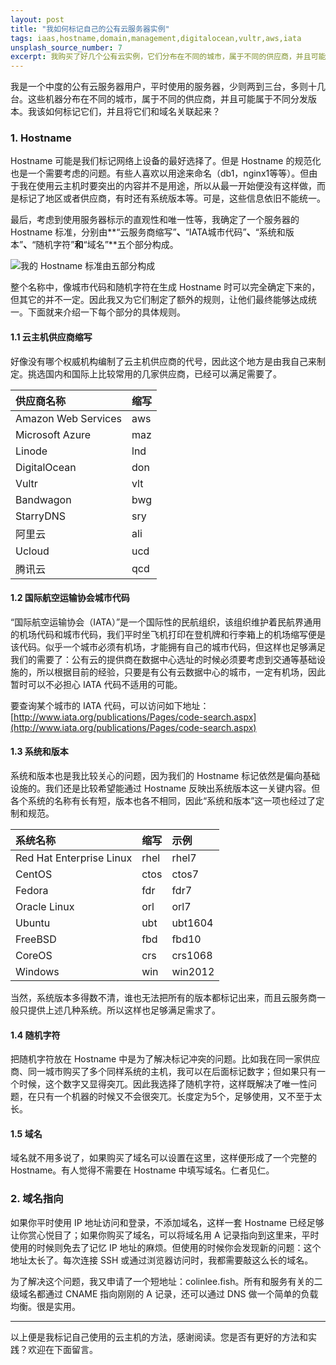 ```yaml
---
layout: post
title: "我如何标记自己的公有云服务器实例"
tags: iaas,hostname,domain,management,digitalocean,vultr,aws,iata
unsplash_source_number: 7
excerpt: 我购买了好几个公有云实例，它们分布在不同的城市，属于不同的供应商，并且可能有多个分发版本。我如何标记自己的公有云实例？
---
```


我是一个中度的公有云服务器用户，平时使用的服务器，少则两到三台，多则十几台。这些机器分布在不同的城市，属于不同的供应商，并且可能属于不同分发版本。我该如何标记它们，并且将它们和域名关联起来？

### 1. Hostname

Hostname 可能是我们标记网络上设备的最好选择了。但是 Hostname 的规范化也是一个需要考虑的问题。有些人喜欢以用途来命名（db1，nginx1等等）。但由于我在使用云主机时要突出的内容并不是用途，所以从最一开始便没有这样做，而是标记了地区或者供应商，有时还有系统版本等。可是，这些信息依旧不能统一。

最后，考虑到使用服务器标示的直观性和唯一性等，我确定了一个服务器的 Hostname 标准，分别由**“云服务商缩写”**、**“IATA城市代码”**、**“系统和版本”**、**“随机字符”**和**“域名”**五个部分构成。

![我的 Hostname 标准由五部分构成](http://i.imgur.com/IFvfTAZ.png)

整个名称中，像城市代码和随机字符在生成 Hostname 时可以完全确定下来的，但其它的并不一定。因此我又为它们制定了额外的规则，让他们最终能够达成统一。下面就来介绍一下每个部分的具体规则。

#### 1.1	云主机供应商缩写

好像没有哪个权威机构编制了云主机供应商的代号，因此这个地方是由我自己来制定。挑选国内和国际上比较常用的几家供应商，已经可以满足需要了。

|供应商名称|缩写|
|:--|:--|
|Amazon Web Services|aws|
|Microsoft Azure|maz|
|Linode|lnd|
|DigitalOcean|don|
|Vultr|vlt|
|Bandwagon|bwg|
|StarryDNS|sry|
|阿里云|ali|
|Ucloud|ucd|
|腾讯云|qcd|

#### 1.2 国际航空运输协会城市代码

“国际航空运输协会（IATA）”是一个国际性的民航组织，该组织维护着民航界通用的机场代码和城市代码，我们平时坐飞机打印在登机牌和行李箱上的机场缩写便是该代码。似乎一个城市必须有机场，才能拥有自己的城市代码，但这样也足够满足我们的需要了：公有云的提供商在数据中心选址的时候必须要考虑到交通等基础设施的，所以根据目前的经验，只要是有公有云数据中心的城市，一定有机场，因此暂时可以不必担心 IATA 代码不适用的可能。

要查询某个城市的 IATA 代码，可以访问如下地址：[http://www.iata.org/publications/Pages/code-search.aspx](http://www.iata.org/publications/Pages/code-search.aspx)

#### 1.3 系统和版本

系统和版本也是我比较关心的问题，因为我们的 Hostname 标记依然是偏向基础设施的。我们还是比较希望能通过 Hostname 反映出系统版本这一关键内容。但各个系统的名称有长有短，版本也各不相同，因此“系统和版本”这一项也经过了定制和规范。

|系统名称|缩写|示例|
|:--|:--|:--|
|Red Hat Enterprise Linux|rhel|rhel7|
|CentOS|ctos|ctos7|
|Fedora|fdr|fdr7|
|Oracle Linux|orl|orl7|
|Ubuntu|ubt|ubt1604|
|FreeBSD|fbd|fbd10|
|CoreOS|crs|crs1068|
|Windows|win|win2012|

当然，系统版本多得数不清，谁也无法把所有的版本都标记出来，而且云服务商一般只提供上述几种系统。所以这样也足够满足需求了。

#### 1.4 随机字符

把随机字符放在 Hostname 中是为了解决标记冲突的问题。比如我在同一家供应商、同一城市购买了多个同样系统的主机，我可以在后面标记数字；但如果只有一个时候，这个数字又显得突兀。因此我选择了随机字符，这样既解决了唯一性问题，在只有一个机器的时候又不会很突兀。长度定为5个，足够使用，又不至于太长。

#### 1.5 域名

域名就不用多说了，如果购买了域名可以设置在这里，这样便形成了一个完整的 Hostname。有人觉得不需要在 Hostname 中填写域名。仁者见仁。

### 2. 域名指向

如果你平时使用 IP 地址访问和登录，不添加域名，这样一套 Hostname 已经足够让你赏心悦目了；如果你购买了域名，可以将域名用 A 记录指向到这里来，平时使用的时候则免去了记忆 IP 地址的麻烦。但使用的时候你会发现新的问题：这个地址太长了。每次连接 SSH 或通过浏览器访问时，我都需要敲这么长的域名。

为了解决这个问题，我又申请了一个短地址：colinlee.fish。所有和服务有关的二级域名都通过 CNAME 指向刚刚的 A 记录，还可以通过 DNS 做一个简单的负载均衡。很是实用。

---

以上便是我标记自己使用的云主机的方法，感谢阅读。您是否有更好的方法和实践？欢迎在下面留言。
